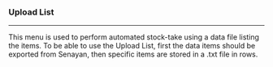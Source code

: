 ### Upload List
<hr>
This menu is used to perform automated stock-take using a data file listing the items. To be able to use the Upload List, first the data items should be exported from Senayan, then specific items are stored in a .txt file in rows.
